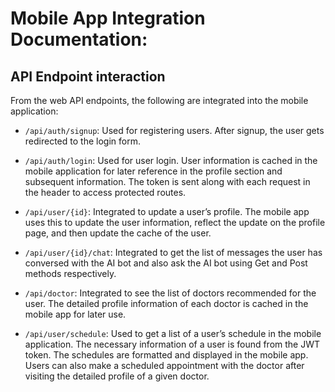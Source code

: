 # Mobile App Integration Documentation:

## API Endpoint interaction

From the web API endpoints, the following are integrated into the mobile application:

- `/api/auth/signup`: Used for registering users. After signup, the user gets redirected to the login form.

- `/api/auth/login`: Used for user login. User information is cached in the mobile application for later reference in the profile section and subsequent information. The token is sent along with each request in the header to access protected routes.

- `/api/user/{id}`: Integrated to update a user’s profile. The mobile app uses this to update the user information, reflect the update on the profile page, and then update the cache of the user.

- `/api/user/{id}/chat`: Integrated to get the list of messages the user has conversed with the AI bot and also ask the AI bot using Get and Post methods respectively.

- `/api/doctor`: Integrated to see the list of doctors recommended for the user. The detailed profile information of each doctor is cached in the mobile app for later use.

- `/api/user/schedule`: Used to get a list of a user’s schedule in the mobile application. The necessary information of a user is found from the JWT token. The schedules are formatted and displayed in the mobile app. Users can also make a scheduled appointment with the doctor after visiting the detailed profile of a given doctor.
